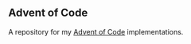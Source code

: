 ## Advent of Code

A repository for my [Advent of Code](https://adventofcode.com/) implementations.

